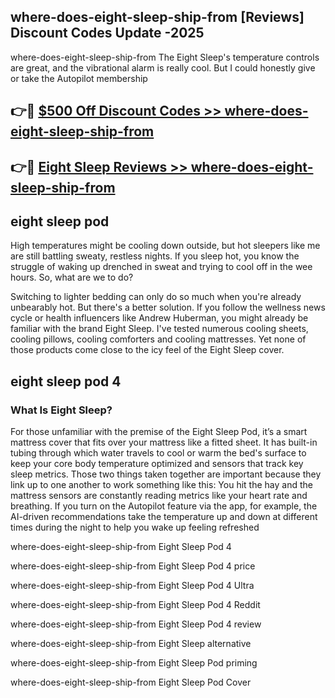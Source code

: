## where-does-eight-sleep-ship-from [Reviews​] Discount Codes Update -2025

where-does-eight-sleep-ship-from The Eight Sleep's temperature controls are great, and the vibrational alarm is really cool. But I could honestly give or take the Autopilot membership

## 👉🔴 [$500 Off Discount Codes >> where-does-eight-sleep-ship-from](http://download.freeplayer.one?title=where-does-eight-sleep-ship-from&ref=18-ES)

## 👉🔴 [Eight Sleep Reviews >> where-does-eight-sleep-ship-from](http://download.freeplayer.one?title=where-does-eight-sleep-ship-from&ref=18-ES)

## eight sleep pod

High temperatures might be cooling down outside, but hot sleepers like me are still battling sweaty, restless nights. If you sleep hot, you know the struggle of waking up drenched in sweat and trying to cool off in the wee hours. So, what are we to do?

Switching to lighter bedding can only do so much when you're already unbearably hot. But there's a better solution. If you follow the wellness news cycle or health influencers like Andrew Huberman, you might already be familiar with the brand Eight Sleep. I've tested numerous cooling sheets, cooling pillows, cooling comforters and cooling mattresses. Yet none of those products come close to the icy feel of the Eight Sleep cover.

## eight sleep pod 4

### What Is Eight Sleep?

For those unfamiliar with the premise of the Eight Sleep Pod, it’s a smart mattress cover that fits over your mattress like a fitted sheet. It has built-in tubing through which water travels to cool or warm the bed's surface to keep your core body temperature optimized and sensors that track key sleep metrics. Those two things taken together are important because they link up to one another to work something like this: You hit the hay and the mattress sensors are constantly reading metrics like your heart rate and breathing. If you turn on the Autopilot feature via the app, for example, the AI-driven recommendations take the temperature up and down at different times during the night to help you wake up feeling refreshed

where-does-eight-sleep-ship-from Eight Sleep Pod 4

where-does-eight-sleep-ship-from Eight Sleep Pod 4 price

where-does-eight-sleep-ship-from Eight Sleep Pod 4 Ultra

where-does-eight-sleep-ship-from Eight Sleep Pod 4 Reddit

where-does-eight-sleep-ship-from Eight Sleep Pod 4 review

where-does-eight-sleep-ship-from Eight Sleep alternative

where-does-eight-sleep-ship-from Eight Sleep Pod priming

where-does-eight-sleep-ship-from Eight Sleep Pod Cover